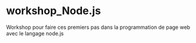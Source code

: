 # workshop_Node.js
Workshop pour faire ces premiers pas dans la programmation de page web avec le langage node.js
